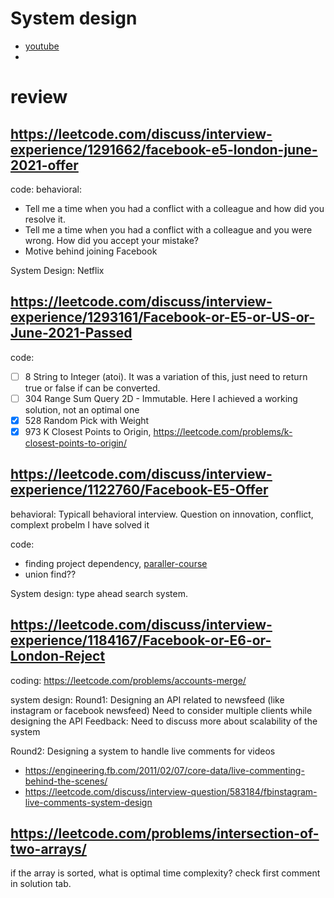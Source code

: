 # System design 
- [youtube](https://systeminterview.com/design-youtube.php)
- 

# review
## https://leetcode.com/discuss/interview-experience/1291662/facebook-e5-london-june-2021-offer
code:
behavioral:
- Tell me a time when you had a conflict with a colleague and how did you resolve it.
- Tell me a time when you had a conflict with a colleague and you were wrong. How did you accept your mistake?
- Motive behind joining Facebook

System Design: Netflix

## https://leetcode.com/discuss/interview-experience/1293161/Facebook-or-E5-or-US-or-June-2021-Passed

code:
- [ ] 8 String to Integer (atoi). It was a variation of this, just need to return true or false if can be converted.
- [ ] 304 Range Sum Query 2D - Immutable. Here I achieved a working solution, not an optimal one
- [x] 528 Random Pick with Weight
- [x] 973 K Closest Points to Origin, https://leetcode.com/problems/k-closest-points-to-origin/

## https://leetcode.com/discuss/interview-experience/1122760/Facebook-E5-Offer

behavioral:
Typicall behavioral interview. Question on innovation, conflict, complext probelm I have solved it

code:
- finding project dependency, [paraller-course](https://leetcode.com/problems/parallel-courses/)
- union find??

System design:
type ahead search system.

## https://leetcode.com/discuss/interview-experience/1184167/Facebook-or-E6-or-London-Reject

coding:
https://leetcode.com/problems/accounts-merge/


system design:
Round1:
Designing an API related to newsfeed (like instagram or facebook newsfeed)
Need to consider multiple clients while designing the API
Feedback: Need to discuss more about scalability of the system

Round2:
Designing a system to handle live comments for videos
- https://engineering.fb.com/2011/02/07/core-data/live-commenting-behind-the-scenes/
- https://leetcode.com/discuss/interview-question/583184/fbinstagram-live-comments-system-design

## https://leetcode.com/problems/intersection-of-two-arrays/
if the array is sorted, what is optimal time complexity? check first comment in solution tab.

